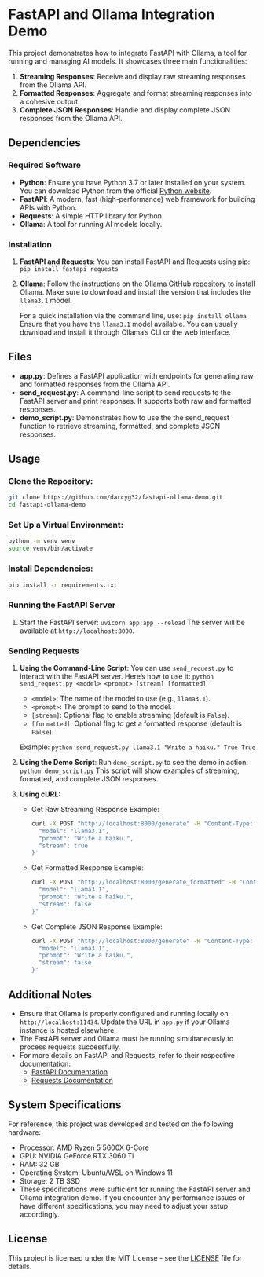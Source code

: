 # FastAPI and Ollama Integration Demo

This project demonstrates how to integrate FastAPI with Ollama, a tool for running and managing AI models. It showcases three main functionalities:
1. **Streaming Responses**: Receive and display raw streaming responses from the Ollama API.
2. **Formatted Responses**: Aggregate and format streaming responses into a cohesive output.
3. **Complete JSON Responses**: Handle and display complete JSON responses from the Ollama API.

## Dependencies
### Required Software
- **Python**: Ensure you have Python 3.7 or later installed on your system. You can download Python from the official [Python website](https://www.python.org/downloads/).
- **FastAPI**: A modern, fast (high-performance) web framework for building APIs with Python.
- **Requests**: A simple HTTP library for Python.
- **Ollama**: A tool for running AI models locally.

### Installation
1. **FastAPI and Requests**:
    You can install FastAPI and Requests using pip:
    `pip install fastapi requests`
    
2. **Ollama**:
    Follow the instructions on the [Ollama GitHub repository](https://github.com/ollama/ollama) to install Ollama. Make sure to download and install the version that includes the `llama3.1` model.
    
    For a quick installation via the command line, use:
    `pip install ollama`
    Ensure that you have the `llama3.1` model available. You can usually download and install it through Ollama’s CLI or the web interface.
    
## Files
- **app.py**: Defines a FastAPI application with endpoints for generating raw and formatted responses from the Ollama API.
- **send_request.py**: A command-line script to send requests to the FastAPI server and print responses. It supports both raw and formatted responses.
- **demo_script.py**: Demonstrates how to use the the send_request function to retrieve streaming, formatted, and complete JSON responses.

## Usage
### Clone the Repository:
```sh
git clone https://github.com/darcyg32/fastapi-ollama-demo.git
cd fastapi-ollama-demo
```
### Set Up a Virtual Environment:
```sh
python -m venv venv
source venv/bin/activate
```
### Install Dependencies:
```sh
pip install -r requirements.txt
```
### Running the FastAPI Server
1. Start the FastAPI server:
    `uvicorn app:app --reload`
    The server will be available at `http://localhost:8000`.
### Sending Requests
1. **Using the Command-Line Script**:
    You can use `send_request.py` to interact with the FastAPI server. Here’s how to use it:
    `python send_request.py <model> <prompt> [stream] [formatted]`
    - `<model>`: The name of the model to use (e.g., `llama3.1`).
    - `<prompt>`: The prompt to send to the model.
    - `[stream]`: Optional flag to enable streaming (default is `False`).
    - `[formatted]`: Optional flag to get a formatted response (default is `False`).
    
    Example:
    `python send_request.py llama3.1 "Write a haiku." True True`
    
2. **Using the Demo Script**:
    Run `demo_script.py` to see the demo in action:
    `python demo_script.py`
    This script will show examples of streaming, formatted, and complete JSON responses.

3. **Using cURL:**
   - Get Raw Streaming Response Example:
        ```sh
        curl -X POST "http://localhost:8000/generate" -H "Content-Type: application/json" -d '{
          "model": "llama3.1",
          "prompt": "Write a haiku.",
          "stream": true
        }'
        ```
   - Get Formatted Response Example:
        ```sh
        curl -X POST "http://localhost:8000/generate_formatted" -H "Content-Type: application/json" -d '{
          "model": "llama3.1",
          "prompt": "Write a haiku.",
          "stream": false
        }'
        ```
   - Get Complete JSON Response Example:
        ```sh
        curl -X POST "http://localhost:8000/generate" -H "Content-Type: application/json" -d '{
          "model": "llama3.1",
          "prompt": "Write a haiku.",
          "stream": false
        }'
        ```
   
    
## Additional Notes

- Ensure that Ollama is properly configured and running locally on `http://localhost:11434`. Update the URL in `app.py` if your Ollama instance is hosted elsewhere.
- The FastAPI server and Ollama must be running simultaneously to process requests successfully.
- For more details on FastAPI and Requests, refer to their respective documentation:
    - [FastAPI Documentation](https://fastapi.tiangolo.com/)
    - [Requests Documentation](https://requests.readthedocs.io/en/latest/)

## System Specifications
For reference, this project was developed and tested on the following hardware:
- Processor: AMD Ryzen 5 5600X 6-Core
- GPU: NVIDIA GeForce RTX 3060 Ti
- RAM: 32 GB
- Operating System: Ubuntu/WSL on Windows 11
- Storage: 2 TB SSD
- These specifications were sufficient for running the FastAPI server and Ollama integration demo. If you encounter any performance issues or have different specifications, you may need to adjust your setup accordingly.

## License
This project is licensed under the MIT License - see the [LICENSE](LICENSE) file for details.
